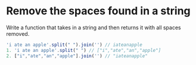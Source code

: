 # Remove the spaces found in a string
Write a function that takes in a string and then returns it with all spaces removed.

```javascript
'i ate an apple'.split(" ").join('') // iateanapple
1. 'i ate an apple'.split(" ") // ["i","ate","an","apple"]
2. ["i","ate","an","apple"].join('') // "iateanapple"
```